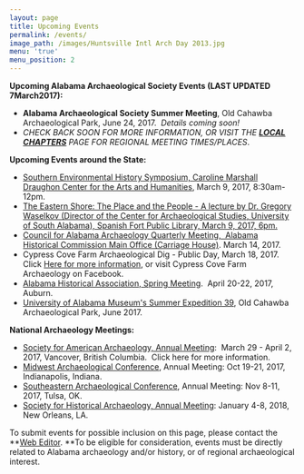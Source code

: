 ```yaml
---
layout: page
title: Upcoming Events
permalink: /events/
image_path: /images/Huntsville Intl Arch Day 2013.jpg
menu: 'true'
menu_position: 2
---
```



**Upcoming Alabama Archaeological Society Events (LAST UPDATED 7March2017):**

* **Alabama Archaeological Society Summer Meeting**, Old Cahawba Archaeological Park, June 24, 2017.&nbsp; *Details coming soon!*
* *CHECK BACK SOON FOR MORE INFORMATION, OR VISIT THE [**LOCAL CHAPTERS**](https://alabamaarchaeology.org/local-chapters/) PAGE FOR REGIONAL MEETING TIMES/PLACES*.

**Upcoming Events around the State:**

* [Southern Environmental History Symposium, Caroline Marshall Draughon Center for the Arts and Humanities](cla.auburn.edu), March 9, 2017, 8:30am-12pm.
* [The Eastern Shore: The Place and the People - A lecture by Dr. Gregory Waselkov (Director of the Center for Archaeological Studies, University of South Alabama), Spanish Fort Public Library, March 9, 2017, 6pm.](http://blakeleypark.com/events.asp)
* [Council for Alabama Archaeology Quarterly Meeting,&nbsp; Alabama Historical Commission Main Office (Carriage House)](http://ahc.alabama.gov/). March 14, 2017.
* Cypress Cove Farm Archaeological Dig - Public Day, March 18, 2017.&nbsp; Click [Here for more information](http://www.franklincountytimes.com/2017/02/15/archaeological-dig-comes-to-red-bay/), or visit Cypress Cove Farm Archaeology on Facebook.
* [Alabama Historical Association, Spring Meeting](http://www.alabamahistory.net/meetings.html).&nbsp; April 20-22, 2017, Auburn.
* [University of Alabama Museum's Summer Expedition 39](https://almnh.ua.edu/summer-expedition.html), Old Cahawba Archaeological Park, June 2017.

**National Archaeology Meetings:**

* [Society for American Archaeology, Annual Meeting](http://www.saa.org/AbouttheSociety/AnnualMeeting/tabid/138/Default.aspx):&nbsp; March 29 - April 2, 2017, Vancover, British Columbia.&nbsp; Click here for more information.
* [Midwest Archaeological Conference](http://www.midwestarchaeology.org/2017-indianapolis-indiana), Annual Meeting: Oct 19-21, 2017, Indianapolis, Indiana.
* [Southeastern Archaeological Conference](http://www.southeasternarchaeology.org/annual-meeting/details/), Annual Meeting: Nov 8-11, 2017, Tulsa, OK.
* [Society for Historical Archaeology, Annual Meeting](https://sha.org/conferences/): January 4-8, 2018, New Orleans, LA.

To submit events for possible inclusion on this page, please contact the **[Web Editor](javascript:void(location.href='mailto:'+String.fromCharCode(115,105,112,101,115,46,101,114,105,99,64,103,109,97,105,108,46,99,111,109))).&nbsp;**To be eligible for consideration, events must be directly related to Alabama archaeology and/or history, or of regional archaeological interest.